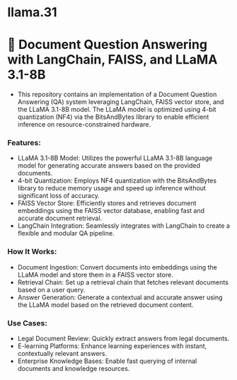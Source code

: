 # llama.31

# 📄  Document Question Answering with LangChain, FAISS, and LLaMA 3.1-8B
* This repository contains an implementation of a Document Question Answering (QA) system leveraging LangChain, FAISS vector store, and the LLaMA 3.1-8B model. The LLaMA model is optimized using 4-bit quantization (NF4) via the BitsAndBytes library to enable efficient inference on resource-constrained hardware.

### Features:
* LLaMA 3.1-8B Model: Utilizes the powerful LLaMA 3.1-8B language model for generating accurate answers based on the provided documents.
* 4-bit Quantization: Employs NF4 quantization with the BitsAndBytes library to reduce memory usage and speed up inference without significant loss of accuracy.
* FAISS Vector Store: Efficiently stores and retrieves document embeddings using the FAISS vector database, enabling fast and accurate document retrieval.
* LangChain Integration: Seamlessly integrates with LangChain to create a flexible and modular QA pipeline.

### How It Works:
* Document Ingestion: Convert documents into embeddings using the LLaMA model and store them in a FAISS vector store.
* Retrieval Chain: Set up a retrieval chain that fetches relevant documents based on a user query.
* Answer Generation: Generate a contextual and accurate answer using the LLaMA model based on the retrieved document content.

### Use Cases:
* Legal Document Review: Quickly extract answers from legal documents.
* E-learning Platforms: Enhance learning experiences with instant, contextually relevant answers.
* Enterprise Knowledge Bases: Enable fast querying of internal documents and knowledge resources.
